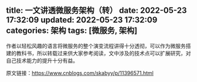 title: 一文讲透微服务架构（转）
date: 2022-05-23 17:32:09
updated: 2022-05-23 17:32:09
categories: 架构
tags: [微服务, 架构]
---

  作者以轻松风趣的语言将微服务的整个演变流程讲得十分透彻，可以作为微服务搭建的教科书，所以转载过来供大家参考阅读，文中涉及的技术点可以扩展研究，对自己技术能力的提升十分有益。

  原文链接：https://www.cnblogs.com/skabyy/p/11396571.html
